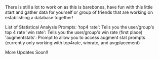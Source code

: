 There is still a lot to work on as this is barebones, have fun with this little start and gather data for yourself or group of friends that are working on establishing a database together!

List of Statistical Analysis Prompts:
'top4 rate': Tells you the user/group's top 4 rate
'win rate': Tells you the user/group's win rate (first place)
'augmentstats': Prompt to allow you to access augment stat prompts (currently only working with top4rate, winrate, and avgplacement)

More Updates Soon!!
